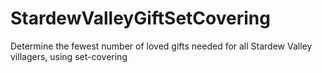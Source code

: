 # StardewValleyGiftSetCovering
Determine the fewest number of loved gifts needed for all Stardew Valley villagers, using set-covering

